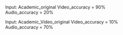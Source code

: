 Input: Academic_original
Video_accuracy = 90%  
Audio_accuracy = 20%


Input: Academic_Video_original
Video_accuracy = 10%  
Audio_accuracy = 70%
